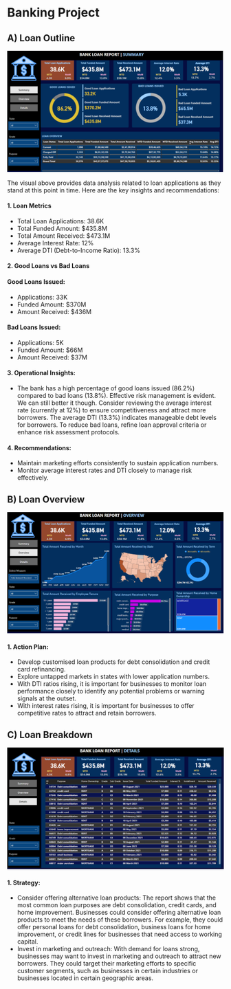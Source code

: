 # Banking Project  
## A) Loan Outline
![Alt Text](https://github.com/Raghav8283/Finance-Dashboard/blob/main/Images/Summary%20Page.png)


The visual above provides data analysis related to loan applications as they stand at this point in time. Here are the key insights and recommendations:

#### 1. Loan Metrics

* Total Loan Applications: 38.6K
* Total Funded Amount: $435.8M
* Total Amount Received: $473.1M
* Average Interest Rate: 12%
* Average DTI (Debt-to-Income Ratio): 13.3%

#### 2. Good Loans vs Bad Loans

#### Good Loans Issued:

* Applications: 33K
* Funded Amount: $370M
* Amount Received: $436M

#### Bad Loans Issued:

* Applications: 5K
* Funded Amount: $66M
* Amount Received: $37M

#### 3. Operational Insights:
- The bank has a high percentage of good loans issued (86.2%) compared to bad loans (13.8%). Effective risk management is evident. We can still better it though. Consider reviewing the average interest rate (currently at 12%) to ensure competitiveness and attract more borrowers. The average DTI (13.3%) indicates manageable debt levels for borrowers. To reduce bad loans, refine loan approval criteria or enhance risk assessment protocols.

#### 4. Recommendations:
- Maintain marketing efforts consistently to sustain application numbers.
- Monitor average interest rates and DTI closely to manage risk effectively.

## B) Loan Overview
  ![Alt Text](https://github.com/Raghav8283/Finance-Dashboard/blob/main/Images/Overview%20Page.png)

#### 1. Action Plan:
* Develop customised loan products for debt consolidation and credit card refinancing.
* Explore untapped markets in states with lower application numbers.
* With DTI ratios rising, it is important for businesses to monitor loan performance closely to identify any potential problems or warning signals at the outset.
* With interest rates rising, it is important for businesses to offer competitive rates to attract and retain borrowers.

## C) Loan Breakdown
![Alt Text](https://github.com/Raghav8283/Finance-Dashboard/blob/main/Images/Details%20Page.png)

#### 1. Strategy:
* Consider offering alternative loan products:
The report shows that the most common loan purposes are debt consolidation, credit cards, and home improvement. Businesses could consider offering alternative loan products to meet the needs of these borrowers. For example, they could offer personal loans for debt consolidation, business loans for home improvement, or credit lines for businesses that need access to working capital.
* Invest in marketing and outreach:
With demand for loans strong, businesses may want to invest in marketing and outreach to attract new borrowers. They could target their marketing efforts to specific customer segments, such as businesses in certain industries or businesses located in certain geographic areas.

